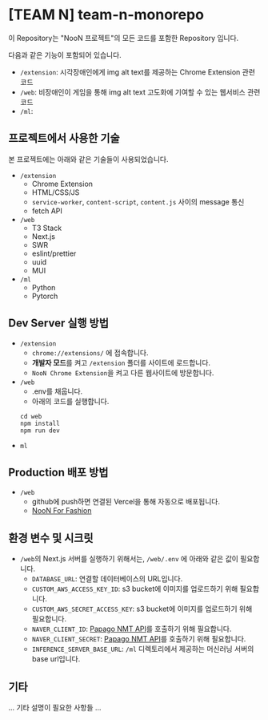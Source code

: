 # [TEAM N] team-n-monorepo

이 Repository는 "NooN 프로젝트"의 모든 코드를 포함한 Repository 입니다.

다음과 같은 기능이 포함되어 있습니다.

- `/extension`: 시각장애인에게 img alt text를 제공하는 Chrome Extension 관련 코드
- `/web`: 비장애인이 게임을 통해 img alt text 고도화에 기여할 수 있는 웹서비스 관련 코드
- `/ml`:

## 프로젝트에서 사용한 기술

본 프로젝트에는 아래와 같은 기술들이 사용되었습니다.

- `/extension`
  - Chrome Extension
  - HTML/CSS/JS
  - `service-worker`, `content-script`, `content.js` 사이의 message 통신
  - fetch API
- `/web`
  - T3 Stack
  - Next.js
  - SWR
  - eslint/prettier
  - uuid
  - MUI
- `/ml`
  - Python
  - Pytorch

## Dev Server 실행 방법

- `/extension`
  - `chrome://extensions/` 에 접속합니다.
  - **개발자 모드**를 켜고 `/extension` 폴더를 사이트에 로드합니다.
  - `NooN Chrome Extension`을 켜고 다른 웹사이트에 방문합니다.
- `/web`
  - .env를 채웁니다.
  - 아래의 코드를 실행합니다.
  ```
  cd web
  npm install
  npm run dev
  ```
- `ml`

## Production 배포 방법

- `/web`
  - github에 push하면 연결된 Vercel을 통해 자동으로 배포됩니다.
  - [NooN For Fashion](https://team-n-web.vercel.app/)

## 환경 변수 및 시크릿

- `/web`의 Next.js 서버를 실행하기 위해서는, `/web/.env` 에 아래와 같은 값이 필요합니다.
  - `DATABASE_URL`: 연결할 데이터베이스의 URL입니다.
  - `CUSTOM_AWS_ACCESS_KEY_ID`: s3 bucket에 이미지를 업로드하기 위해 필요합니다.
  - `CUSTOM_AWS_SECRET_ACCESS_KEY`: s3 bucket에 이미지를 업로드하기 위해 필요합니다.
  - `NAVER_CLIENT_ID`: [Papago NMT API](https://developers.naver.com/docs/nmt/reference/)를 호출하기 위해 필요합니다.
  - `NAVER_CLIENT_SECRET`: [Papago NMT API](https://developers.naver.com/docs/nmt/reference/)를 호출하기 위해 필요합니다.
  - `INFERENCE_SERVER_BASE_URL`: `/ml` 디렉토리에서 제공하는 머신러닝 서버의 base url입니다.

## 기타

... 기타 설명이 필요한 사항들 ...
